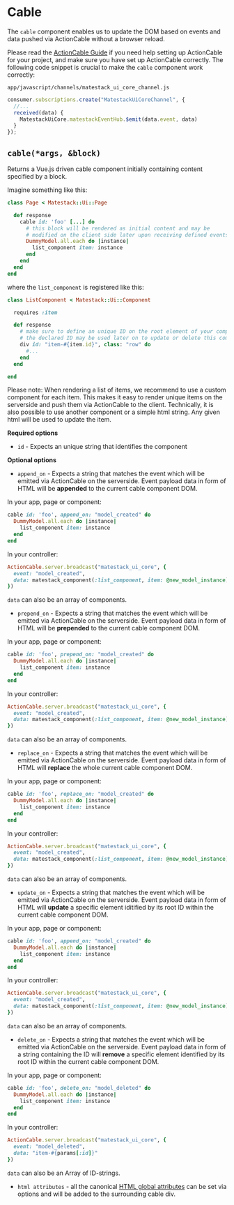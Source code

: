 # Cable

The `cable` component enables us to update the DOM based on events and data pushed via ActionCable without a browser reload.

Please read the [ActionCable Guide](../../reactive_components/1000-action_cable.md) if you need help setting up ActionCable for your project, and make sure you have set up ActionCable correctly. The following code snippet is crucial to make the `cable` component work correctly:

`app/javascript/channels/matestack_ui_core_channel.js`

```javascript
consumer.subscriptions.create("MatestackUiCoreChannel", {
  //...
  received(data) {
    MatestackUiCore.matestackEventHub.$emit(data.event, data)
  }
});
```

## `cable(*args, &block)`

Returns a Vue.js driven cable component initially containing content specified by a block.

Imagine something like this:

```ruby
class Page < Matestack::Ui::Page

  def response
    cable id: 'foo' [...] do
      # this block will be rendered as initial content and may be
      # modified on the client side later upon receiving defined events
      DummyModel.all.each do |instance|
        list_component item: instance
      end
    end
  end
end
```

where the `list_component` is registered like this:

```ruby
class ListComponent < Matestack::Ui::Component

  requires :item

  def response
    # make sure to define an unique ID on the root element of your component
    # the declared ID may be used later on to update or delete this component on the client side
    div id: "item-#{item.id}", class: "row" do
      #...
    end
  end

end
```

Please note: When rendering a list of items, we recommend to use a custom component for each item. This makes it easy to render unique items on the serverside and push them via ActionCable to the client. Technically, it is also possible to use another component or a simple html string. Any given html will be used to update the item.

**Required options**

* `id` - Expects an unique string that identifies the component

**Optional options**

* `append_on` - Expects a string that matches the event which will be emitted via ActionCable on the serverside. Event payload data in form of HTML will be **appended** to the current cable component DOM.

In your app, page or component:

```ruby
cable id: 'foo', append_on: "model_created" do
  DummyModel.all.each do |instance|
    list_component item: instance
  end
end
```

In your controller:

```ruby
ActionCable.server.broadcast("matestack_ui_core", {
  event: "model_created",
  data: matestack_component(:list_component, item: @new_model_instance)
})
```

`data` can also be an array of components.

* `prepend_on` - Expects a string that matches the event which will be emitted via ActionCable on the serverside. Event payload data in form of HTML will be **prepended** to the current cable component DOM.

In your app, page or component:

```ruby
cable id: 'foo', prepend_on: "model_created" do
  DummyModel.all.each do |instance|
    list_component item: instance
  end
end
```

In your controller:

```ruby
ActionCable.server.broadcast("matestack_ui_core", {
  event: "model_created",
  data: matestack_component(:list_component, item: @new_model_instance)
})
```

`data` can also be an array of components.

* `replace_on` - Expects a string that matches the event which will be emitted via ActionCable on the serverside. Event payload data in form of HTML will **replace** the whole current cable component DOM.

In your app, page or component:

```ruby
cable id: 'foo', replace_on: "model_created" do
  DummyModel.all.each do |instance|
    list_component item: instance
  end
end
```

In your controller:

```ruby
ActionCable.server.broadcast("matestack_ui_core", {
  event: "model_created",
  data: matestack_component(:list_component, item: @new_model_instance)
})
```

`data` can also be an array of components.

* `update_on` - Expects a string that matches the event which will be emitted via ActionCable on the serverside. Event payload data in form of HTML will **update** a specific element iditified by its root ID within the current cable component DOM.

In your app, page or component:

```ruby
cable id: 'foo', append_on: "model_created" do
  DummyModel.all.each do |instance|
    list_component item: instance
  end
end
```

In your controller:

```ruby
ActionCable.server.broadcast("matestack_ui_core", {
  event: "model_created",
  data: matestack_component(:list_component, item: @new_model_instance)
})
```

`data` can also be an array of components.

* `delete_on` - Expects a string that matches the event which will be emitted via ActionCable on the serverside. Event payload data in form of a string containing the ID will **remove** a specific element identified by its root ID within the current cable component DOM.

In your app, page or component:

```ruby
cable id: 'foo', delete_on: "model_deleted" do
  DummyModel.all.each do |instance|
    list_component item: instance
  end
end
```

In your controller:

```ruby
ActionCable.server.broadcast("matestack_ui_core", {
  event: "model_deleted",
  data: "item-#{params[:id]}"
})
```

`data` can also be an Array of ID-strings.

* `html attributes` - all the canonical [HTML global attributes](https://www.w3schools.com/tags/ref_standardattributes.asp) can be set via options and will be added to the surrounding cable div.

